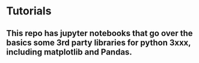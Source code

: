 # Tutorials

## This repo has jupyter notebooks that go over the basics some 3rd party libraries for python 3xxx, including matplotlib and Pandas.
